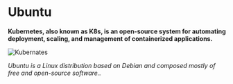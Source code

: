 # Ubuntu

**Kubernetes, also known as K8s, is an open-source system for automating deployment, scaling, and management of containerized applications.**

![Kubernates]([https://kubernetes.io/images/kubernetes-horizontal-color.png](https://logos-download.com/wp-content/uploads/2016/02/Ubuntu.png](https://th.bing.com/th/id/R.60b39a8b910a2423acdf2dad9cbc3e56?rik=jc%2fyrHhmYtssjQ&riu=http%3a%2f%2fgrephaxs.com%2fwp-content%2fuploads%2f2014%2f01%2fUbuntu-1404-VPS.jpg&ehk=5i4s1wTbsIJ7GVbay5ynatWHIdB05RR4CKkSLaw6u%2fg%3d&risl=&pid=ImgRaw&r=0)https://th.bing.com/th/id/R.60b39a8b910a2423acdf2dad9cbc3e56?rik=jc%2fyrHhmYtssjQ&riu=http%3a%2f%2fgrephaxs.com%2fwp-content%2fuploads%2f2014%2f01%2fUbuntu-1404-VPS.jpg&ehk=5i4s1wTbsIJ7GVbay5ynatWHIdB05RR4CKkSLaw6u%2fg%3d&risl=&pid=ImgRaw&r=0))

_Ubuntu is a Linux distribution based on Debian and composed mostly of free and open-source software.._
